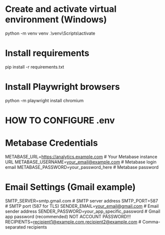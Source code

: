 # Create and activate virtual environment (Windows)
python -m venv venv
.\venv\Scripts\activate

# Install requirements
pip install -r requirements.txt

# Install Playwright browsers
python -m playwright install chromium


# HOW TO CONFIGURE .env

# Metabase Credentials
METABASE_URL=https://analytics.example.com       # Your Metabase instance URL
METABASE_USERNAME=your_email@example.com        # Metabase login email
METABASE_PASSWORD=your_password_here            # Metabase password

# Email Settings (Gmail example)
SMTP_SERVER=smtp.gmail.com                      # SMTP server address
SMTP_PORT=587                                   # SMTP port (587 for TLS)
SENDER_EMAIL=your_email@gmail.com               # Email sender address
SENDER_PASSWORD=your_app_specific_password      # Gmail app password (recommended) NOT ACCOUNT PÄSSWORD!!!
RECIPIENTS=recipient1@example.com,recipient2@example.com  # Comma-separated recipients